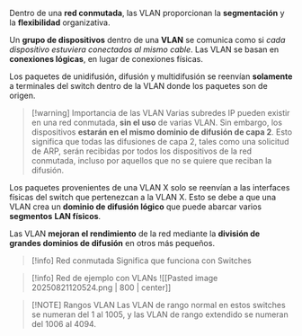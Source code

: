 Dentro de una **red conmutada**, las VLAN proporcionan la **segmentación** y la **flexibilidad** organizativa.

Un **grupo de dispositivos** dentro de una **VLAN** se comunica como si *cada dispositivo estuviera conectados al mismo cable*. Las VLAN se basan en **conexiones lógicas**, en lugar de conexiones físicas.

Los paquetes de unidifusión, difusión y multidifusión se reenvían **solamente** a terminales del switch dentro de la VLAN donde los paquetes son de origen.

> [!warning] Importancia de las VLAN
> Varias subredes IP pueden existir en una red conmutada, **sin el uso** de varias VLAN.
> Sin embargo, los dispositivos **estarán en el mismo dominio de difusión de capa 2**. Esto significa que todas las difusiones de capa 2, tales como una solicitud de ARP, serán recibidas por todos los dispositivos de la red conmutada, incluso por aquellos que no se quiere que reciban la difusión.

Los paquetes provenientes de una VLAN X solo se reenvían a las interfaces físicas del switch que pertenezcan a la VLAN X. Esto se debe a que una VLAN crea un **dominio de difusión lógico** que puede abarcar varios **segmentos** **LAN físicos**.

Las VLAN **mejoran el rendimiento** de la red mediante la **división de grandes dominios de difusión** en otros más pequeños.

> [!info] Red conmutada
> Significa que funciona con Switches


> [!info] Red de ejemplo con VLANs
> ![[Pasted image 20250821120524.png | 800 | center]]

> [!NOTE] Rangos VLAN
> Las VLAN de rango normal en estos switches se numeran del 1 al 1005, y las VLAN de rango extendido se numeran del 1006 al 4094.
